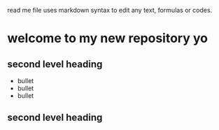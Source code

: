 read me file uses markdown syntax to edit any text, formulas or codes.

# welcome to my new repository yo

## second level heading
- bullet
- bullet
- bullet

## second level heading
